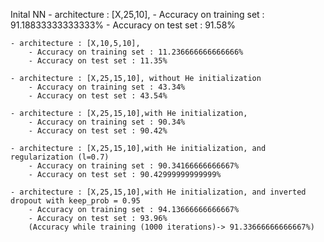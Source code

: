Inital NN
    - architecture : [X,25,10],
        - Accuracy on training set : 91.18833333333333%
        - Accuracy on test set : 91.58%

    - architecture : [X,10,5,10],
        - Accuracy on training set : 11.236666666666666%
        - Accuracy on test set : 11.35%

    - architecture : [X,25,15,10], without He initialization
        - Accuracy on training set : 43.34%
        - Accuracy on test set : 43.54%

    - architecture : [X,25,15,10],with He initialization,
        - Accuracy on training set : 90.34%
        - Accuracy on test set : 90.42%

    - architecture : [X,25,15,10],with He initialization, and regularization (l=0.7)
        - Accuracy on training set : 90.34166666666667%
        - Accuracy on test set : 90.42999999999999%

    - architecture : [X,25,15,10],with He initialization, and inverted dropout with keep_prob = 0.95
        - Accuracy on training set : 94.13666666666667%
        - Accuracy on test set : 93.96%
        (Accuracy while training (1000 iterations)-> 91.33666666666667%)

    